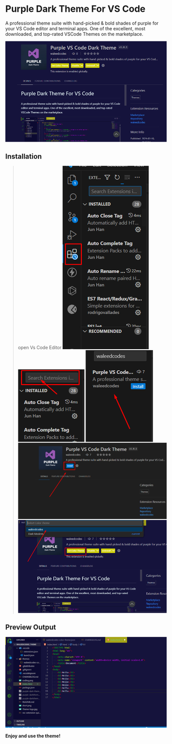 # Purple Dark Theme For VS Code

A professional theme suite with hand-picked & bold shades of purple for your VS Code editor and terminal apps. One of the excellent, most downloaded, and top-rated VSCode Themes on the marketplace.

<img src="./short1.png" alt="short">

## Installation

> open Vs Code Editor
> <img src="./images/readme2.png" alt="">
> <img src="./images/readme3.png" alt="">
> <img src="./images/readme4.png" alt="">
> <img src="./images/readme5.png" alt="">
> <img src="./images/readme6.png" alt="">

## Preview Output

<img src="./short2.png" alt="short">

<br>

**Enjoy and use the theme!**
